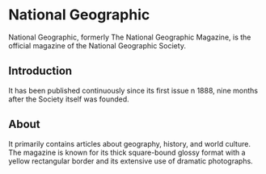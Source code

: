 # National Geographic
National Geographic, formerly The National Geographic Magazine, is the official
magazine of the National Geographic Society.

## Introduction
It has been published continuously since its first issue n 1888, nine months
after the Society itself was founded.

## About
It primarily contains articles about geography, history, and world culture. The
magazine is known for its thick square-bound glossy format with a yellow
rectangular border and its extensive use of dramatic photographs.
